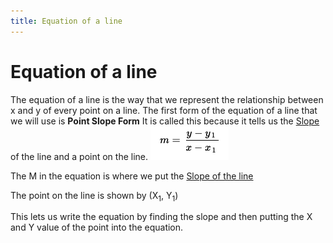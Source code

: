 ```yaml
---
title: Equation of a line
---
```

# Equation of a line

The equation of a line is the way that we represent the relationship between x and y of every point on a line.
The first form of the equation of a line that we will use is **Point Slope Form**
It is called this because it tells us the [Slope](Unit2/Slope%20of%20a%20line.md) of the line and a point on the line.
![](/Unit2/attatchments/Pasted%20image%2020211028080744.png)

The M in the equation is where we put the [Slope of the line](Unit2/Slope%20of%20a%20line.md)

The point on the line is shown by (X<sub>1</sub>, Y<sub>1</sub>)

This lets us write the equation by finding the slope and then putting the X and Y value of the point into the equation.
